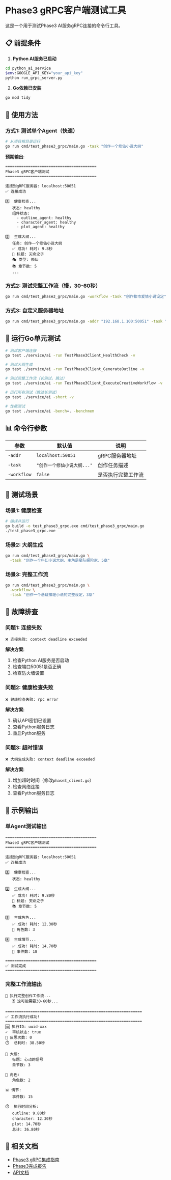 # Phase3 gRPC客户端测试工具

这是一个用于测试Phase3 AI服务gRPC连接的命令行工具。

## 📋 前提条件

1. **Python AI服务已启动**

```bash
cd python_ai_service
$env:GOOGLE_API_KEY="your_api_key"
python run_grpc_server.py
```

2. **Go依赖已安装**

```bash
go mod tidy
```

## 🚀 使用方法

### 方式1: 测试单个Agent（快速）

```bash
# 从项目根目录运行
go run cmd/test_phase3_grpc/main.go -task "创作一个修仙小说大纲"
```

**预期输出**:
```
========================================
Phase3 gRPC客户端测试
========================================

连接到gRPC服务器: localhost:50051
✅ 连接成功

1️⃣  健康检查...
   状态: healthy
   组件状态:
     - outline_agent: healthy
     - character_agent: healthy
     - plot_agent: healthy

2️⃣  生成大纲...
   任务: 创作一个修仙小说大纲
   ✅ 成功! 耗时: 9.8秒
   📖 标题: 天命之子
   🎭 类型: 修仙
   📚 章节数: 5
   ...
```

### 方式2: 测试完整工作流（慢，30-60秒）

```bash
go run cmd/test_phase3_grpc/main.go -workflow -task "创作都市爱情小说设定"
```

### 方式3: 自定义服务器地址

```bash
go run cmd/test_phase3_grpc/main.go -addr "192.168.1.100:50051" -task "你的任务"
```

## 🧪 运行Go单元测试

```bash
# 测试客户端连接
go test ./service/ai -run TestPhase3Client_HealthCheck -v

# 测试大纲生成
go test ./service/ai -run TestPhase3Client_GenerateOutline -v

# 测试完整工作流（长测试，跳过）
go test ./service/ai -run TestPhase3Client_ExecuteCreativeWorkflow -v

# 运行所有测试（跳过长测试）
go test ./service/ai -short -v

# 性能测试
go test ./service/ai -bench=. -benchmem
```

## 📊 命令行参数

| 参数 | 默认值 | 说明 |
|-----|--------|------|
| `-addr` | `localhost:50051` | gRPC服务器地址 |
| `-task` | `"创作一个修仙小说大纲..."` | 创作任务描述 |
| `-workflow` | `false` | 是否执行完整工作流 |

## 🎯 测试场景

### 场景1: 健康检查

```bash
# 编译并运行
go build -o test_phase3_grpc.exe cmd/test_phase3_grpc/main.go
./test_phase3_grpc.exe
```

### 场景2: 大纲生成

```bash
go run cmd/test_phase3_grpc/main.go \
  -task "创作一个科幻小说大纲，主角是星际探险家，5章"
```

### 场景3: 完整工作流

```bash
go run cmd/test_phase3_grpc/main.go \
  -workflow \
  -task "创作一个悬疑推理小说的完整设定，3章"
```

## 🐛 故障排查

### 问题1: 连接失败

```
❌ 连接失败: context deadline exceeded
```

**解决方案**:
1. 检查Python AI服务是否启动
2. 检查端口50051是否正确
3. 检查防火墙设置

### 问题2: 健康检查失败

```
❌ 健康检查失败: rpc error
```

**解决方案**:
1. 确认API密钥已设置
2. 查看Python服务日志
3. 重启Python服务

### 问题3: 超时错误

```
❌ 大纲生成失败: context deadline exceeded
```

**解决方案**:
1. 增加超时时间（修改`phase3_client.go`）
2. 检查网络连接
3. 查看Python服务日志

## 📝 示例输出

### 单Agent测试输出

```
========================================
Phase3 gRPC客户端测试
========================================

连接到gRPC服务器: localhost:50051
✅ 连接成功

1️⃣  健康检查...
   状态: healthy

2️⃣  生成大纲...
   ✅ 成功! 耗时: 9.80秒
   📖 标题: 天命之子
   📚 章节数: 5

3️⃣  生成角色...
   ✅ 成功! 耗时: 12.30秒
   👥 角色数: 3

4️⃣  生成情节...
   ✅ 成功! 耗时: 14.70秒
   📅 事件数: 18

========================================
✅ 测试完成
========================================
```

### 完整工作流输出

```
🎨 执行完整创作工作流...
   ⏳ 这可能需要30-60秒...

============================================================
✅ 工作流执行成功!
============================================================
🆔 执行ID: uuid-xxx
✓  审核状态: true
🔄 反思次数: 0
⏱️  总耗时: 38.50秒

📖 大纲:
   标题: 心动的信号
   章节数: 3

👥 角色:
   角色数: 2

📊 情节:
   事件数: 15

⏱️  执行时间分析:
   outline: 9.80秒
   character: 12.30秒
   plot: 14.70秒
   总计: 36.80秒
```

## 🔗 相关文档

- [Phase3 gRPC集成指南](../../python_ai_service/GRPC_INTEGRATION_GUIDE.md)
- [Phase3完成报告](../../doc/implementation/00进度指导/Phase3_gRPC集成完成报告_2025-10-30.md)
- [API文档](../../python_ai_service/PHASE3_GRPC_README.md)

